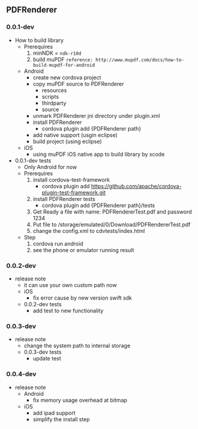 ## PDFRenderer
### 0.0.1-dev
* How to build library
	* Prerequires
		1. minNDK = `ndk-r10d`
		2. build muPDF `reference: http://www.mupdf.com/docs/how-to-build-mupdf-for-android`
	* Android
		* create new cordova project
		* copy muPDF source to PDFRenderer
			- resources
			- scripts
			- thirdparty
			- source
		* unmark PDFRenderer jni directory under plugin.xml
		* install PDFRenderer
			- cordova plugin add {PDFRenderer path}
		* add native support (usgin eclipse)
		* build project (using eclipse)
	* iOS
		* using muPDF iOS native app to build library by xcode 
* 0.0.1-dev tests
	* Only Android for now
	* Prerequires
		1. install cordova-test-framework
			- cordova plugin add https://github.com/apache/cordova-plugin-test-framework.git
		2. install PDFRenderer tests 
			- cordova plugin add {PDFRenderer path}/tests
		3. Get Ready a file with name: PDFRendererTest.pdf and password 1234
		4. Put file to /storage/emulated/0/Download/PDFRendererTest.pdf
		5. change the config.xml to cdvtests/index.html
	* Step
		1. cordova run android
		2. see the phone or emulator running result

### 0.0.2-dev
* release note
	* it can use your own custom path now
	* iOS
		* fix error cause by new version swift sdk
	* 0.0.2-dev tests
		* add test to new functionality


### 0.0.3-dev
* release note
	* change the system path to internal storage
	* 0.0.3-dev tests
		* update test

### 0.0.4-dev
* release note
	* Android
		* fix memory usage overhead at bitmap
	* iOS
		*  add ipad support
		*  simplify the install step
	